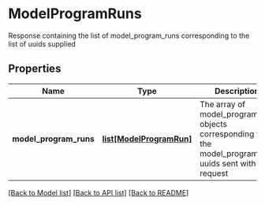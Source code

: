 # ModelProgramRuns

Response containing the list of model_program_runs corresponding to the list of uuids supplied
## Properties
Name | Type | Description | Notes
------------ | ------------- | ------------- | -------------
**model_program_runs** | [**list[ModelProgramRun]**](ModelProgramRun.md) | The array of model_program_run objects corresponding to the model_program_run uuids sent with the request | 

[[Back to Model list]](../README.md#documentation-for-models) [[Back to API list]](../README.md#documentation-for-api-endpoints) [[Back to README]](../README.md)


